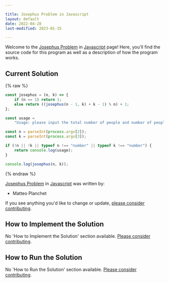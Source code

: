 ```yaml
---

title: Josephus Problem in Javascript
layout: default
date: 2022-04-28
last-modified: 2023-01-15

---
```


Welcome to the [Josephus Problem](https://sampleprograms.io/projects/josephus-problem) in [Javascript](https://sampleprograms.io/languages/javascript) page! Here, you'll find the source code for this program as well as a description of how the program works.

## Current Solution

{% raw %}

```javascript
const josephus = (n, k) => {
    if (n == 1) return 1;
    else return ((josephus(n - 1, k) + k - 1) % n) + 1;
};

const usage =
    "Usage: please input the total number of people and number of people to skip.";

const n = parseInt(process.argv[2]);
const k = parseInt(process.argv[3]);

if (!n || !k || typeof n !== "number" || typeof k !== "number") {
    return console.log(usage);
}

console.log(josephus(n, k));
```

{% endraw %}

[Josephus Problem](https://sampleprograms.io/projects/josephus-problem) in [Javascript](https://sampleprograms.io/languages/javascript) was written by:

- Matteo Planchet

If you see anything you'd like to change or update, [please consider contributing](https://github.com/TheRenegadeCoder/sample-programs).

## How to Implement the Solution

No 'How to Implement the Solution' section available. [Please consider contributing](https://github.com/TheRenegadeCoder/sample-programs-website).

## How to Run the Solution

No 'How to Run the Solution' section available. [Please consider contributing](https://github.com/TheRenegadeCoder/sample-programs-website).
